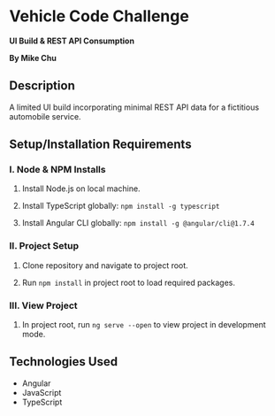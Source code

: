 # Vehicle Code Challenge

**UI Build & REST API Consumption**

**By Mike Chu**

## Description

A limited UI build incorporating minimal REST API data for a fictitious automobile service.

## Setup/Installation Requirements

### I. Node & NPM Installs

1. Install Node.js on local machine.

2. Install TypeScript globally: `npm install -g typescript`

3. Install Angular CLI globally: `npm install -g @angular/cli@1.7.4`

### II. Project Setup

1. Clone repository and navigate to project root.

2. Run `npm install` in project root to load required packages.

### III. View Project

1. In project root, run `ng serve --open` to view project in development mode.

## Technologies Used

* Angular
* JavaScript
* TypeScript

